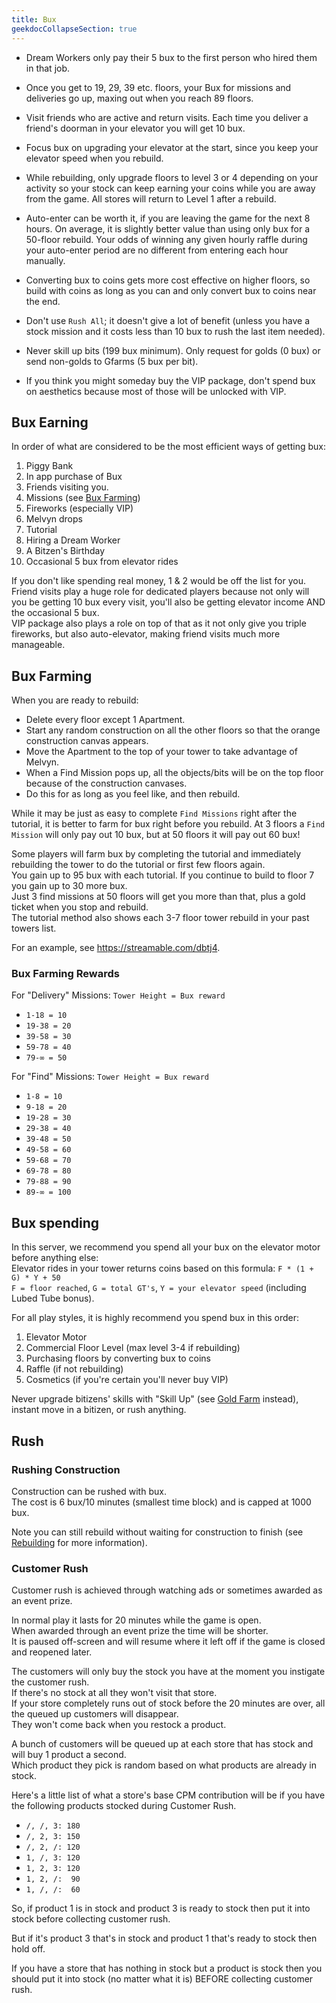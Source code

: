 ```yaml
---
title: Bux
geekdocCollapseSection: true
---
```


* Dream Workers only pay their 5 bux to the first person who hired them in that job.
* Once you get to 19, 29, 39 etc. floors, your Bux for missions and deliveries go up, maxing out when you reach 89 floors.
* Visit friends who are active and return visits.
Each time you deliver a friend's doorman in your elevator you will get 10 bux.

* Focus bux on upgrading your elevator at the start, since you keep your elevator speed when you rebuild.
* While rebuilding, only upgrade floors to level 3 or 4 depending on your activity so your stock can keep earning your coins while you are away from the game.
All stores will return to Level 1 after a rebuild.
* Auto-enter can be worth it, if you are leaving the game for the next 8 hours.
On average, it is slightly better value than using only bux for a 50-floor rebuild.
Your odds of winning any given hourly raffle during your auto-enter period are no different from entering each hour manually.
* Converting bux to coins gets more cost effective on higher floors, so build with coins as long as you can and only convert bux to coins near the end.
* Don't use `Rush All`; it doesn't give a lot of benefit (unless you have a stock mission and it costs less than 10 bux to rush the last item needed).
* Never skill up bits (199 bux minimum).
Only request for golds (0 bux) or send non-golds to Gfarms (5 bux per bit).
* If you think you might someday buy the VIP package, don't spend bux on aesthetics because most of those will be unlocked with VIP.

## Bux Earning

In order of what are considered to be the most efficient ways of getting bux:

1. Piggy Bank
2. In app purchase of Bux
3. Friends visiting you.
4. Missions (see [Bux Farming](/bux/#bux-farming))
5. Fireworks (especially VIP)
6. Melvyn drops
7. Tutorial
8. Hiring a Dream Worker
9. A Bitzen's Birthday
10. Occasional 5 bux from elevator rides

If you don't like spending real money, 1 & 2 would be off the list for you.  
Friend visits play a huge role for dedicated players because not only will you be getting 10 bux every visit, you'll also be getting elevator income AND the occasional 5 bux.  
VIP package also plays a role on top of that as it not only give you triple fireworks, but also auto-elevator, making friend visits much more manageable.

## Bux Farming

When you are ready to rebuild:

* Delete every floor except 1 Apartment.
* Start any random construction on all the other floors so that the orange construction canvas appears.
* Move the Apartment to the top of your tower to take advantage of Melvyn.
* When a Find Mission pops up, all the objects/bits will be on the top floor because of the construction canvases.
* Do this for as long as you feel like, and then rebuild.

While it may be just as easy to complete `Find Missions` right after the tutorial, it is better to farm for bux right before you rebuild.
At 3 floors a `Find Mission` will only pay out 10 bux, but at 50 floors it will pay out 60 bux!

Some players will farm bux by completing the tutorial and immediately rebuilding the tower to do the tutorial or first few floors again.  
You gain up to 95 bux with each tutorial.
If you continue to build to floor 7 you gain up to 30 more bux.  
Just 3 find missions at 50 floors will get you more than that, plus a gold ticket when you stop and rebuild.  
The tutorial method also shows each 3-7 floor tower rebuild in your past towers list.

For an example, see <https://streamable.com/dbtj4>.

### Bux Farming Rewards

For "Delivery" Missions: `Tower Height = Bux reward`

* `1-18 = 10`
* `19-38 = 20`
* `39-58 = 30`
* `59-78 = 40`
* `79-∞ = 50`

For "Find" Missions: `Tower Height = Bux reward`

* `1-8 = 10`
* `9-18 = 20`
* `19-28 = 30`
* `29-38 = 40`
* `39-48 = 50`
* `49-58 = 60`
* `59-68 = 70`
* `69-78 = 80`
* `79-88 = 90`
* `89-∞ = 100`

## Bux spending

In this server, we recommend you spend all your bux on the elevator motor before anything else:  
Elevator rides in your tower returns coins based on this formula: `F * (1 + G) * Y + 50`  
`F = floor reached`, `G = total GT's`, `Y = your elevator speed` (including Lubed Tube bonus).

For all play styles, it is highly recommend you spend bux in this order:

1. Elevator Motor
2. Commercial Floor Level (max level 3-4 if rebuilding)
3. Purchasing floors by converting bux to coins
4. Raffle (if not rebuilding)
5. Cosmetics (if you're certain you'll never buy VIP)

Never upgrade bitizens' skills with "Skill Up" (see [Gold Farm](/online/#gold-farm) instead), instant move in a bitizen, or rush anything.

## Rush

### Rushing Construction

Construction can be rushed with bux.  
The cost is 6 bux/10 minutes (smallest time block) and is capped at 1000 bux.

Note you can still rebuild without waiting for construction to finish (see [Rebuilding](/gold-tickets#rebuilding) for more information).

### Customer Rush

Customer rush is achieved through watching ads or sometimes awarded as an event prize.

In normal play it lasts for 20 minutes while the game is open.  
When awarded through an event prize the time will be shorter.  
It is paused off-screen and will resume where it left off if the game is closed and reopened later.

The customers will only buy the stock you have at the moment you instigate the customer rush.  
If there's no stock at all they won't visit that store.  
If your store completely runs out of stock before the 20 minutes are over, all the queued up customers will disappear.  
They won't come back when you restock a product.

A bunch of customers will be queued up at each store that has stock and will buy 1 product a second.  
Which product they pick is random based on what products are already in stock.

Here's a little list of what a store's base CPM contribution will be if you have the following products stocked during Customer Rush.

* `/, /, 3: 180`
* `/, 2, 3: 150`
* `/, 2, /: 120`
* `1, /, 3: 120`
* `1, 2, 3: 120`
* `1, 2, /:  90`
* `1, /, /:  60`

So, if product 1 is in stock and product 3 is ready to stock then put it into stock before collecting customer rush.

But if it's product 3 that's in stock and product 1 that's ready to stock then hold off.

If you have a store that has nothing in stock but a product is stock then you should put it into stock (no matter what it is) BEFORE collecting customer rush.
